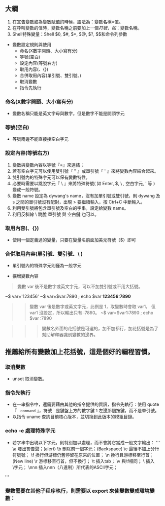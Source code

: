 ## 大綱
1. 在宣告變數或為變數賦值的時候，語法為：變數名稱=值。
2. 在呼叫變數的值時，變數名稱之前要加上一個$符號，如：$變數名稱。
3. Shell特殊變量：Shell $0, $#, $*, $@, $?, $$和命令列參數


* 變數設定規則與使用
    * 命名(X數字開頭、大小寫有分)
    * 等號(空白)
    * 設定內容(等號右方)
    * 取用內容($、${})
    * 合併取用內容(單引號、雙引號、\)
    * 取消變數
    * 指令先執行

### 命名(X數字開頭、大小寫有分)

* 變數名稱只能是英文字母與數字，但是數字不能是開頭字元

### 等號(空白)

* 等號兩邊不能直接接空白字元

### 設定內容(等號右方)

1. 變數與變數內容以等號『=』來連結；
2. 若有空白字元可以使用雙引號『 " 』或單引號『 ' 』來將變數內容結合起來。
3. 雙引號內的特殊字元可以保有變數特性，
4. 必要時需要以跳脫字元『 \ 』來將特殊符號( 如 Enter, $, \ , 空白字元, ' 等 ) 變成一般符號。
5. 變數 name 設定為 dywang's name，沒有加單引號或雙引號，則 dywang 及 s 之間的單引號沒有配對，出現 > 要繼續輸入，按 Ctrl+C 中斷輸入。
6. 利用雙引號將包含單引號及空白的字串，設定給變數 name。
7. 利用反斜線 \ 跳脫 單引號 與 空白鍵 也可以。

### 取用內容($、${})

* 使用一個定義過的變量，只要在變量名前面加美元符號（$）即可

### 合併取用內容(單引號、雙引號、\ )

* 單引號內的特殊字元則僅為一般字元

* 擴增變數內容
> 變數 var 後不是數字或英文字元，可以不加雙引號或不用大括號。

~$ var='123456'
~$ var=$var:7890 ; echo $var
**123456:7890**

>> 變數 var 後是數字或英文字元，此例是 1，取變數時會取 var1，
但 var1 沒設定，所以輸出只有 :7890。
~$ var=$var1:7890 ; echo $var
:7890

>>> 變數名外面的花括號是可選的，加不加都行，加花括號是為了幫助解釋器識別變數的邊界。

## 推薦給所有變數加上花括號，這是個好的編程習慣。


### 取消變數
* unset 取消變數。

### 指令先執行
* 在一串指令中，還需要藉由其他的指令提供的資訊，指令先執行：使用 quote 『 ` command` 』，符號 ` 是鍵盤上方的數字鍵 1 左邊那個按鍵，而不是單引號。
* 以指令 uname 查詢目前核心版本，並切換到此版本的模組目錄。


### echo -e 處理特殊字元
* 若字串中出現以下字元，則特別加以處理，而不會將它當成一般文字輸出：
'''
\a 發出警告聲；(alert)
\b 刪除前一個字元；(Backspace)
\c 最後不加上分行符號號；
\f 換行但游標仍舊停留在原來的位置；
\n 換行且游標移至行首；(New line)
\r 游標移至行首，但不換行；
\t 插入tab；
\v 與\f相同；
\\ 插入\字元；
\nnn 插入nnn（八進制）所代表的ASCII字元；

'''

### 變數需要在其他子程序執行，則需要以 export 來使變數變成環境變數：

